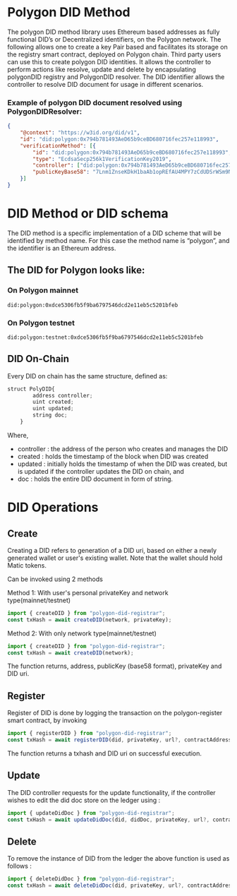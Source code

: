 # Polygon DID Method

The polygon DID method library uses Ethereum based addresses as fully functional DID’s or Decentralized identifiers, on the Polygon network. The following allows one to create a key Pair based and facilitates its storage on the registry smart contract, deployed on Polygon chain.
Third party users can use this to create polygon DID identities. It allows the controller to perform actions like resolve, update and delete by encapsulating polygonDID registry and PolygonDID resolver.
The DID identifier allows the controller to resolve DID document for usage in different scenarios.
 
### Example of polygon DID document resolved using PolygonDIDResolver:

```json
{
	"@context": "https://w3id.org/did/v1",
	"id": "did:polygon:0x794b781493AeD65b9ceBD680716fec257e118993",
	"verificationMethod": [{
		"id": "did:polygon:0x794b781493AeD65b9ceBD680716fec257e118993",
		"type": "EcdsaSecp256k1VerificationKey2019",
		"controller": ["did:polygon:0x794b781493AeD65b9ceBD680716fec257e118993"],
		"publicKeyBase58": "7Lnm1ZnseKDkH1baAb1opREfAU4MPY7zCdUDSrWSm9NxNTQmy4neU9brFUYnEcyy7CwFKjD11ikyP9J8cf6zEaAKrEzzp"
	}]
}
```

# DID Method or DID schema

The DID method is a specific implementation of a DID scheme that will be identified by method name. For this case the method name is “polygon”, and the identifier is an Ethereum address.

## The DID for Polygon looks like:

### On Polygon mainnet
```
did:polygon:0xdce5306fb5f9ba6797546dcd2e11eb5c5201bfeb
```

### On Polygon testnet
```
did:polygon:testnet:0xdce5306fb5f9ba6797546dcd2e11eb5c5201bfeb
```

## DID On-Chain

Every DID on chain has the same structure, defined as:

```js 
struct PolyDID{
        address controller;
        uint created;
        uint updated;
        string doc;
    }
```
Where,
- controller : the address of the person who creates and manages the DID
- created : holds the timestamp of the block when DID was created
- updated : initially holds the timestamp of when the DID was created, but is updated if the controller updates the DID on chain, and
- doc : holds the entire DID document in form of string.

# DID Operations

## Create

Creating a DID refers to generation of a DID uri, based on either a newly generated wallet or user's existing wallet. Note that the wallet should hold Matic tokens.

Can be invoked using 2 methods

Method 1: With user's personal privateKey and network type(mainnet/testnet)

```js
import { createDID } from "polygon-did-registrar";
const txHash = await createDID(network, privateKey);
```

Method 2: With only network type(mainnet/testnet)

```js
import { createDID } from "polygon-did-registrar";
const txHash = await createDID(network);
```
The function returns, address, publicKey (base58 format), privateKey and DID uri.

## Register

Register of DID is done by logging the transaction on the polygon-register smart contract, by invoking

```js
import { registerDID } from "polygon-did-registrar";
const txHash = await registerDID(did, privateKey, url?, contractAddress?);
```
The function returns a txhash and DID uri on successful execution.

## Update

The DID controller requests for the update functionality, if the controller wishes to edit the did doc store on the ledger using :

```js
import { updateDidDoc } from "polygon-did-registrar";
const txHash = await updateDidDoc(did, didDoc, privateKey, url?, contractAddress?);
```

## Delete

To remove the instance of DID from the ledger the above function is used as follows :

```js
import { deleteDidDoc } from "polygon-did-registrar";
const txHash = await deleteDidDoc(did, privateKey, url?, contractAddress?);
```
